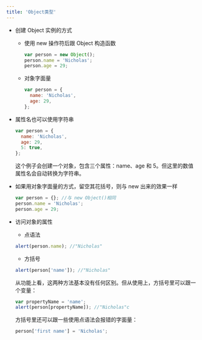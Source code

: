 ```yaml
---
title: 'Object类型'
---
```


- 创建 Object 实例的方式

  - 使用 new 操作符后跟 Object 构造函数

    ```js
    var person = new Object();
    person.name = 'Nicholas';
    person.age = 29;
    ```

  - 对象字面量

    ```js
    var person = {
      name: 'Nicholas',
      age: 29,
    };
    ```

- 属性名也可以使用字符串

  ```js
  var person = {
    name: 'Nicholas',
    age: 29,
    5: true,
  };
  ```

  这个例子会创建一个对象，包含三个属性：name、age 和 5。但这里的数值属性名会自动转换为字符串。

- 如果用对象字面量的方式，留空其花括号，则与 new 出来的效果一样

  ```js
  var person = {}; //与 new Object()相同
  person.name = 'Nicholas';
  person.age = 29;
  ```

- 访问对象的属性

  - 点语法

  ```js
  alert(person.name); //"Nicholas"
  ```

  - 方括号

  ```js
  alert(person['name']); //"Nicholas"
  ```

  从功能上看，这两种方法基本没有任何区别。但从使用上，方括号里可以跟一个变量：

  ```js
  var propertyName = 'name';
  alert(person[propertyName]); //"Nicholas"c
  ```

  方括号里还可以跟一些使用点语法会报错的字面量：

  ```js
  person['first name'] = 'Nicholas';
  ```
